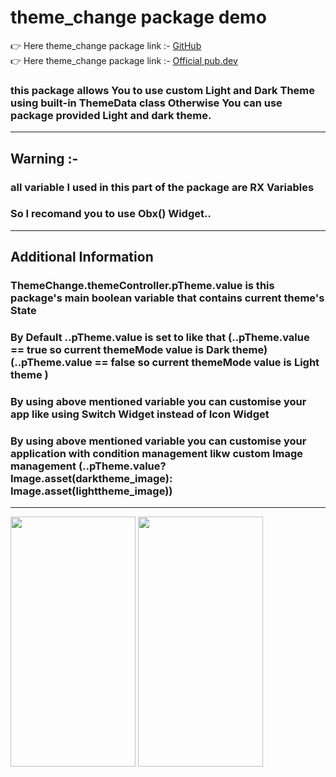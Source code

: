 # theme_change package demo
👉 Here theme_change package link :- <a href="https://github.com/sumitFlutter/theme_change">GitHub </a><br>
👉 Here theme_change package link :- <a href="https://pub.dev/packages/theme_change">Official pub.dev </a><br>
<h3>this package allows You to use custom Light and Dark Theme using built-in ThemeData class Otherwise You can use package provided Light and dark theme.</h3>
<hr>
<h2> Warning :-</h2>
<h3> all variable I used in this part of the package are RX Variables</h3>
<h3> So I recomand you to use Obx() Widget.. </h3>
<hr>
<h2>Additional Information</h2>
<h3>ThemeChange.themeController.pTheme.value is this package's main boolean variable that contains current theme's State</h3>
<h3>By Default ..pTheme.value is set to like that
 (..pTheme.value == true so current themeMode value is Dark theme)
 (..pTheme.value == false so current themeMode value is Light theme )</h3>
<h3>By using above mentioned variable you can customise your app like using Switch Widget instead of Icon Widget</h3>
<h3>By using above mentioned variable you can customise your application with condition management
likw custom Image management (..pTheme.value?Image.asset(darktheme_image): Image.asset(lighttheme_image))</h3><hr>
<p>
<img src="https://github.com/user-attachments/assets/76137672-ec4c-433e-b305-e32fdc354f54" height="400px" width="200px" />
<img src="https://github.com/user-attachments/assets/86fcf705-b8d6-4815-b230-03587003efc8" height="400px" width="200px" />
</p>

 
